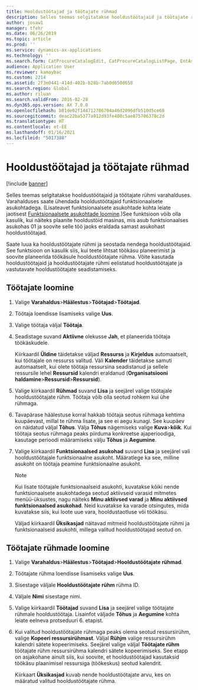 ```yaml
---
title: Hooldustöötajad ja töötajate rühmad
description: Selles teemas selgitatakse hooldustöötajaid ja töötajate rühmi varahalduses.
author: josaw1
manager: tfehr
ms.date: 06/26/2019
ms.topic: article
ms.prod: ''
ms.service: dynamics-ax-applications
ms.technology: ''
ms.search.form: CatProcureCatalogEdit, CatProcureCatalogListPage, EntAssetWorkerGroupCopyFromResourceGroup, EntAssetWorkerGroup
audience: Application User
ms.reviewer: kamaybac
ms.custom: 2214
ms.assetid: 2f3e0441-414d-402b-b28b-7ab0d650d658
ms.search.region: Global
ms.author: riluan
ms.search.validFrom: 2016-02-28
ms.dyn365.ops.version: AX 7.0.0
ms.openlocfilehash: b81de02f144712786704a46d2096dfb510d5ce68
ms.sourcegitcommit: deac22ba5377a912d93fe408c5ae875706378c2d
ms.translationtype: HT
ms.contentlocale: et-EE
ms.lasthandoff: 01/16/2021
ms.locfileid: "5017388"
---
```

# <a name="maintenance-workers-and-worker-groups"></a>Hooldustöötajad ja töötajate rühmad

[!include [banner](../../includes/banner.md)]

 

Selles teemas selgitatakse hooldustöötajaid ja töötajate rühmi varahalduses. Varahalduses saate ühendada hooldustöötajaid funktsionaalsete asukohtadega. (Lisateavet funktsionaalsete asukohtade kohta leiate jaotisest [Funktsionaalsete asukohtade loomine](../functional-locations/create-functional-locations.md).)See funktsioon võib olla kasulik, kui näiteks plaanite hooldustöid masinas, mis asub funktsionaalses asukohas 01 ja soovite selle töö jaoks eraldada samast asukohast hooldustöötajad.

Saate luua ka hooldustöötajate rühmi ja seostada nendega hooldustöötajaid. See funktsioon on kasulik siis, kui teete lihtsat töökäsu planeerimist ja soovite planeerida töökäsule hooldustöötajate rühma. Võite kasutada hooldustöötajaid ja hooldustöötajate rühmi eelistatud hooldustöötajate ja vastutavate hooldustöötajate seadistamiseks. 


## <a name="create-workers"></a>Töötajate loomine

1. Valige **Varahaldus**\>**Häälestus**\>**Töötajad**\>**Töötajad**.
2. Töötaja loendisse lisamiseks valige **Uus**.
3. Valige töötaja väljal **Töötaja**.
4. Seadistage suvand **Aktiivne** olekusse **Jah**, et planeerida töötaja töökäskudele.

    Kiirkaardil **Üldine** täidetakse väljad **Ressurss** ja **Kirjeldus** automaatselt, kui töötajale on ressurss valitud. Väli **Kalender** täidetakse samuti automaatselt, kui olete töötaja ressursina seadistanud ja sellele ressursile lehel **Ressursid** kalendri eraldanud (**Organisatsiooni haldamine**\>**Ressursid**\>**Ressursid**).

5. Valige kiirkaardil **Rühmad** suvand **Lisa** ja seejärel valige töötajale hooldustöötajate rühm. Töötaja võib olla seotud rohkem kui ühe rühmaga.
6. Tavapärase häälestuse korral hakkab töötaja seotus rühmaga kehtima kuupäevast, millal te rühma lisate, ja see ei aegu kunagi. See kuupäev on näidatud väljal **Tõhus**. Välja **Tõhus** nägemiseks valige **Kuva**\>**kõik**. Kui töötaja seotus rühmaga peaks piirduma konkreetse ajaperioodiga, kasutage perioodi määramiseks välju **Tõhus** ja **Aegumine**.
7. Valige kiirkaardil **Funktsionaalsed asukohad** suvand **Lisa** ja seejärel vali hooldustöötajale funktsionaalne asukoht. Määratlege ka see, milline asukoht on töötaja peamine funktsionaalne asukoht.

    > [!NOTE]
    > Kui lisate töötajale funktsionaalseid asukohti, kuvatakse kõiki nende funktsionaalsete asukohtadega seotud aktiivseid varasid mitmetes menüü-üksustes, nagu näiteks **Minu aktiivsed varad** ja **Minu aktiivsed funktsionaalsed asukohad**. Neid kuvatakse ka varade otsingutes, mida kuvatakse siis, kui loote uue vara, hooldustaotluse või töökäsu.

    Väljad kiirkaardil **Üksikasjad** näitavad mitmeid hooldustöötajate rühmi ja funktsionaalseid asukohti, millega valitud hooldustöötajad seotud on.

## <a name="create-worker-groups"></a>Töötajate rühmade loomine

1. Valige **Varahaldus**\>**Häälestus**\>**Töötajad**\>**Hooldustöötajate rühmad**.
2. Töötajate rühma loendisse lisamiseks valige **Uus**.
3. Sisestage väljale **Hooldustöötajate rühm** rühma ID.
4. Väljale **Nimi** sisestage nimi.
5. Valige kiirkaardil **Töötajad** suvand **Lisa** ja seejärel valige töötajate rühmale hooldustöötaja. Lisainfot väljade **Tõhus** ja **Aegumine** kohta leiate eelneva protseduuri 6. etapist.
6. Kui valitud hooldustöötajate rühmaga peaks olema seotud ressursirühm, valige **Kopeeri ressursirühmast**. Väljal **Rühjm** valige ressursirühm kalendri sätete kopeerimiseks. Seejärel valige väljal **Töötajate rühm** töötajate rühm ressursirühma kalendri sätete kopeerimiseks. See etapp on asjakohane ainult siis, kui soovite, et hooldustöötajad kasutaksid töökäsu plaanimisel ressursiga (töökeskus) seotud kalendrit.

    Kiirkaart **Üksikasjad** kuvab nende hooldustöötajate arvu, kes on määratud valitud hooldustöötajate rühma.
